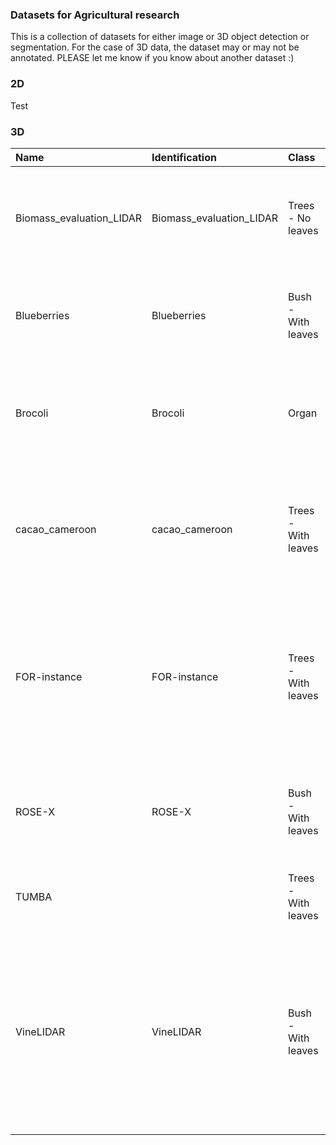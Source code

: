 ### Datasets for Agricultural research
This is a collection of datasets for either image or 3D object detection or segmentation.
For the case of 3D data, the dataset may or may not be annotated.
PLEASE let me know if you know about another dataset :)

### 2D
Test

### 3D

| Name                     | Identification           | Class               | Paper                                                                                                                                               | Authors                                                  |   Year | URL                                                                        | URL2                                                                           | Equipment                                | Description                                                                                              | Modifications   | Status   |
|:-------------------------|:-------------------------|:--------------------|:----------------------------------------------------------------------------------------------------------------------------------------------------|:---------------------------------------------------------|-------:|:---------------------------------------------------------------------------|:-------------------------------------------------------------------------------|:-----------------------------------------|:---------------------------------------------------------------------------------------------------------|:----------------|:---------|
| Biomass_evaluation_LIDAR | Biomass_evaluation_LIDAR | Trees - No leaves   | Advancing Fine Branch Biomass Estimation with Lidar and Structural Models                                                                           |                                                          |   2024 | https://github.com/VEZY/Biomass_evaluation_LiDAR                           |                                                                                | Riegl VZ-400                             | Walnut trees without leaves                                                                              | None            | Raw      |
| Blueberries              | Blueberries              | Bush - With leaves  | 3D point cloud data to quantitatively characterize size and shape of shrub crops                                                                    | Jiang                                                    |   2019 | https://doi.org/10.1038/s41438-019-0123-9                                  | https://figshare.com/s/2abb4eeadfda4103545b                                    | ZEB1 scanner                             | 47 bushes of raspberry plants with leaves                                                                | None            | Raw      |
| Brocoli                  | Brocoli                  | Organ               | Image-based size estimation of broccoli heads under varying degrees of occlusion                                                                    | Blok, P., van Henten, E., van Evert, F. and Kootstra, G. |   2021 | https://doi.org/10.1016/j.biosystemseng.2021.06.001                        | https://git.wur.nl/blok012/sizecnn                                             | RGBD - Realsense D435                    | Brocoli heads for occlusion studies                                                                      | None            | Raw      |
| cacao_cameroon           | cacao_cameroon           | Trees - With leaves | Terrestrial LiDAR point cloud dataset of cocoa trees grown in agroforestry systems in Cameroon                                                      | Peynaud, E. and Momo, S.                                 |   2024 | https://doi.org/10.1016/j.dib.2024.110108                                  | https://dataverse.cirad.fr/dataset.xhtml?persistentId=doi:10.18167/DVN1/5HZB1F | Leica C10                                | Cocoa tree point clouds obtained by terrestrial Lidar scanning (TLS) in agroforestry systems in Cameroon | None            | Raw      |
| FOR-instance             | FOR-instance             | Trees - With leaves | FOR-instance (FOR-instance: a UAV laser scanning benchmark dataset for semantic and instance segmentation of individual trees)                      | Puliti et al                                             |   2023 | https://arxiv.org/abs/2309.01279                                           |                                                                                | Riegl - Multiple sensors                 | Trees datasets                                                                                           | None            | Raw      |
| ROSE-X                   | ROSE-X                   | Bush - With leaves  | ROSE-X: an annotated data set for evaluation of 3D plant organ segmentation methods                                                                 | Dutagaci et al                                           |   2020 | https://plantmethods.biomedcentral.com/articles/10.1186/s13007-020-00573-w |                                                                                | Siemens X-ray                            | Rose plants on 3D                                                                                        | None            | Raw      |
| TUMBA                    |                          | Trees - With leaves | Tumbarumba Wet Eucalypt Terrestrial LiDAR, 2022                                                                                                     | Shaun et al                                              |   2022 | https://researchdata.edu.au/tumbarumba-wet-eucalypt-lidar-2022/2766669     |                                                                                | Riegl VZ-2000i Terrestrial Laser Scanner | Australian eucalyptus                                                                                    | None            | Raw      |
| VineLIDAR                | VineLIDAR                | Bush - With leaves  | High resolution LiDAR dataset acquired using UAV (unmanned aerial vehicle) over two vineyards and two years located in 'TomiÃ±o', Pontevedra, Spain | VÃ©lez, S., Ariza-SentÃ­s, M., & Valente, J.              |   2023 | https://zenodo.org/records/8113105                                         |                                                                                | DJI Zenmuse L1                           | High-resolution UAV-LiDAR vineyard dataset acquired over two years in northern Spain                     | None            | Raw      |